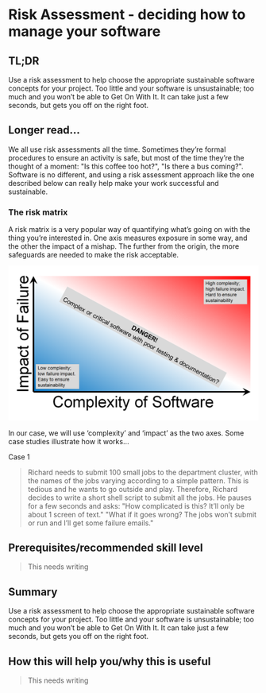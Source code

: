 # Risk Assessment - deciding how to manage your software

## TL;DR
Use a risk assessment to help choose the appropriate sustainable software concepts for your project. Too little and your software is unsustainable; too much and you won’t be able to Get On With It. It can take just a few seconds, but gets you off on the right foot.

## Longer read…
We all use risk assessments all the time. Sometimes they’re formal procedures to ensure an activity is safe, but most of the time they’re the thought of a moment: "Is this coffee too hot?", "Is there a bus coming?". Software is no different, and using a risk assessment approach like the one described below can really help make your work successful and sustainable.

### The risk matrix
A risk matrix is a very popular way of quantifying what’s going on with the thing you’re interested in. One axis measures exposure in some way, and the other the impact of a mishap. The further from the origin, the more safeguards are needed to make the risk acceptable.

![Impact vs complexity risk matrix](../figures/risk_matrix.png)

In our case, we will use ‘complexity’ and ‘impact’ as the two axes. Some case studies illustrate how it works…

Case 1

> Richard needs to submit 100 small jobs to the department cluster, with the names of the jobs varying according to a simple pattern. This is tedious and he wants to go outside and play. Therefore, Richard decides to write a short shell script to submit all the jobs. He pauses for a few seconds and asks:
  "How complicated is this? It’ll only be about 1 screen of text."
  "What if it goes wrong? The jobs won’t submit or run and I’ll get some failure emails."

## Prerequisites/recommended skill level
> This needs writing

## Summary
Use a risk assessment to help choose the appropriate sustainable software concepts for your project.
Too little and your software is unsustainable; too much and you won’t be able to Get On With It.
It can take just a few seconds, but gets you off on the right foot.

## How this will help you/why this is useful
> This needs writing
